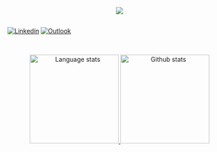 <p align="center">
  <img src="https://readme-typing-svg.herokuapp.com/?lines=Welcome+to+my+GitHub+profile!&center=true&width=380&height=45">
</p>

##

<!-- Your badges
You can use the website to generate badges: https://shields.io/
-->
[![Linkedin](https://img.shields.io/badge/-LinkedIn-blue?style=flat&logo=Linkedin&logoColor=white)](https://www.linkedin.com/in/guilherme-albuquerque-b9191b16b/)
[![Outlook](https://img.shields.io/badge/-Outlook-0078D4?style=flat&logo=Microsoft-Outlook&logoColor=white)](mailto:gui.arodrigues@hotmail.com)

&nbsp;
<!-- Dark Mode -->
<div align="center"> 
<a href="https://github.com/anuraghazra/github-readme-stats#gh-dark-mode-only">
<img height=200 src="https://github-readme-stats-git-masterrstaa-rickstaa.vercel.app/api/top-langs/?username=guilherme-albuquerque&layout=compact&langs_count=10&hide_border=true&role=owner,collaborator&theme=solarized-light" alt="Language stats" />
</a>
<a href="https://github.com/anuraghazra/github-readme-stats#gh-dark-mode-only">
<img height=200 src="https://github-readme-stats-git-masterrstaa-rickstaa.vercel.app/api?username=guilherme-albuquerque&show_icons=true&count_private=true&line_height=28&hide_border=true&card_width=450&include_all_commits=true&role=owner,collaborator&exclude_repo=github-readme-stats&theme=solarized-light" alt="Github stats" />
</a>
</div>

